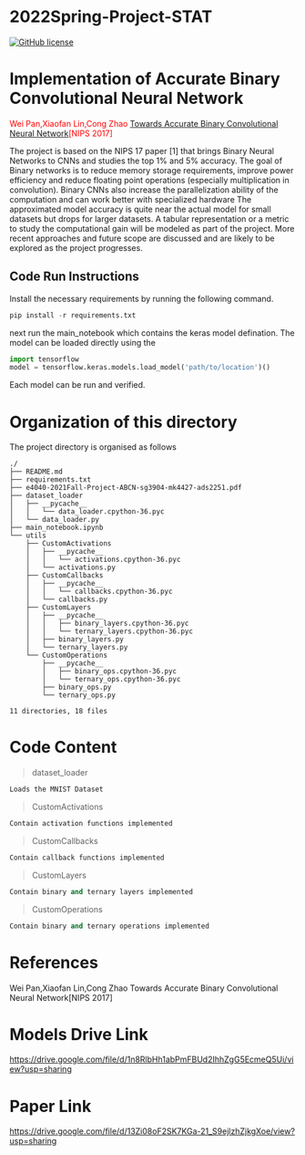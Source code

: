 # 2022Spring-Project-STAT
[![GitHub license](https://img.shields.io/github/license/Naereen/StrapDown.js.svg)](https://github.com/Naereen/StrapDown.js/blob/master/LICENSE)

# Implementation of Accurate Binary Convolutional Neural Network

<span style="color:red">Wei Pan,Xiaofan Lin,Cong Zhao [Towards Accurate Binary Convolutional Neural Network][ref1][NIPS 2017]</span>

The project is based on the NIPS 17 paper [1]
that brings Binary Neural Networks to CNNs and studies the
top 1% and 5% accuracy. The goal of Binary networks is to
reduce memory storage requirements, improve power efficiency
and reduce floating point operations (especially multiplication
in convolution). Binary CNNs also increase the parallelization
ability of the computation and can work better with specialized
hardware The approximated model accuracy is quite near the
actual model for small datasets but drops for larger datasets. A
tabular representation or a metric to study the computational
gain will be modeled as part of the project. More recent
approaches and future scope are discussed and are likely to be
explored as the project progresses.

## Code Run Instructions
Install the necessary requirements by running the following command.

~~~python
pip install -r requirements.txt
~~~

next run the main_notebook which contains the keras model defination.
The model can be loaded directly using the 
~~~python
import tensorflow
model = tensorflow.keras.models.load_model('path/to/location')()
~~~
Each model can be run and verified.

# Organization of this directory
The project directory is organised as follows
```
./
├── README.md
├── requirements.txt
├── e4040-2021Fall-Project-ABCN-sg3904-mk4427-ads2251.pdf
├── dataset_loader
│   ├── __pycache__
│   │   └── data_loader.cpython-36.pyc
│   └── data_loader.py
├── main_notebook.ipynb
└── utils
    ├── CustomActivations
    │   ├── __pycache__
    │   │   └── activations.cpython-36.pyc
    │   └── activations.py
    ├── CustomCallbacks
    │   ├── __pycache__
    │   │   └── callbacks.cpython-36.pyc
    │   └── callbacks.py
    ├── CustomLayers
    │   ├── __pycache__
    │   │   ├── binary_layers.cpython-36.pyc
    │   │   └── ternary_layers.cpython-36.pyc
    │   ├── binary_layers.py
    │   └── ternary_layers.py
    └── CustomOperations
        ├── __pycache__
        │   ├── binary_ops.cpython-36.pyc
        │   └── ternary_ops.cpython-36.pyc
        ├── binary_ops.py
        └── ternary_ops.py

11 directories, 18 files
```

# Code Content

>dataset_loader
~~~python
Loads the MNIST Dataset
~~~

>CustomActivations
~~~python
Contain activation functions implemented
~~~

>CustomCallbacks
~~~python
Contain callback functions implemented
~~~

>CustomLayers
~~~python
Contain binary and ternary layers implemented
~~~

>CustomOperations
~~~python
Contain binary and ternary operations implemented
~~~



# References

[ref1]: http://papers.nips.cc/paper/6638-towards-accurate-binary-convolutional-neural-network
Wei Pan,Xiaofan Lin,Cong Zhao Towards Accurate Binary Convolutional Neural Network[NIPS 2017]

# Models Drive Link

https://drive.google.com/file/d/1n8RlbHh1abPmFBUd2IhhZgG5EcmeQ5Ui/view?usp=sharing

# Paper Link
https://drive.google.com/file/d/13Zi08oF2SK7KGa-21_S9ejlzhZjkgXoe/view?usp=sharing
